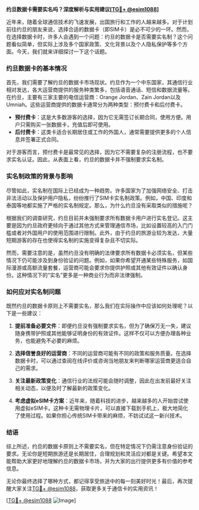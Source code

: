 **约旦数据卡需要实名吗？深度解析与实用建议[[TG💪+ @esim1088](https://t.me/s/esim1088)]**

近年来，随着全球通信技术的飞速发展，出国旅行和工作的人越来越多。对于计划前往约旦的朋友来说，选择合适的数据卡（即SIM卡）是必不可少的一环。然而，在选择数据卡时，许多人会遇到一个问题：约旦的数据卡是否需要实名制？这个问题看似简单，但实际上涉及多个国家政策、文化背景以及个人隐私保护等多个方面。今天，我们就来详细探讨一下这个话题。

### 约旦数据卡的基本情况

首先，我们需要了解约旦的数据卡市场现状。约旦作为一个中东国家，其通信行业相对发达，各大运营商提供的服务种类繁多，包括语音通话、短信和数据流量等。在约旦，主要有三家主要的电信运营商：Orange Jordan、Zain Jordan以及Umniah。这些运营商提供的数据卡通常分为两种类型：预付费卡和后付费卡。

- **预付费卡**：这是大多数游客的选择，因为它无需签订长期合同，使用方便。用户只需购买一张数据卡，充值后即可使用。
- **后付费卡**：这类卡适合长期居住或工作的外国人，通常需要提供更多的个人信息并签署正式合同。

对于游客而言，预付费卡是最常见的选择，因为它不需要复杂的注册流程，也不要求实名认证。因此，从表面上看，约旦的数据卡并不强制要求实名制。

### 实名制政策的背景与影响

尽管如此，实名制在国际上已经成为一种趋势。许多国家为了加强网络安全、打击非法活动以及保护用户隐私，纷纷推行了SIM卡实名制政策。例如，中国、印度和泰国等地都实施了严格的实名制规定。那么，为什么约旦没有采取类似的措施呢？

根据我们的调查研究，约旦目前并未强制要求所有数据卡用户进行实名登记。这主要是因为约旦政府更倾向于通过其他方式来管理通信市场，比如设置较高的入门门槛或者对外国用户的使用范围进行限制。此外，由于约旦的旅游业较为发达，大量短期游客的存在也使得实名制的实施变得复杂且不切实际。

然而，需要注意的是，虽然约旦没有明确的法律要求所有数据卡必须实名，但某些情况下仍可能涉及到身份验证的问题。例如，如果你希望开通某些特殊服务，如国际漫游或高额流量套餐，运营商可能会要求你提供护照或其他有效证件以确认身份。这种情况下的“实名”更多是一种商业行为而非法律强制。

### 如何应对实名制问题

既然约旦的数据卡原则上不需要实名，那么我们在实际操作中应该如何处理呢？以下是一些建议：

1. **提前准备必要文件**：即便约旦没有强制要求实名，但为了确保万无一失，建议随身携带护照或其他能够证明身份的有效证件。这样不仅可以方便办理各种业务，也能避免不必要的麻烦。

2. **选择信誉良好的运营商**：不同的运营商可能有不同的政策和服务质量。在选择数据卡时，可以通过查阅在线评价或咨询当地朋友来判断哪家运营商更适合自己的需求。

3. **关注最新政策变化**：通信行业的法规可能会随时调整，因此在出发前最好关注相关动态，以便及时了解最新的政策变化。

4. **考虑虚拟eSIM卡方案**：近年来，随着科技的进步，越来越多的人开始尝试使用虚拟eSIM卡。这种卡无需物理卡片，可以直接下载到手机上，极大地简化了使用过程。如果你担心传统SIM卡带来的麻烦，不妨试试这一新兴技术。

### 结语

综上所述，约旦的数据卡原则上不需要实名，但在特定情况下仍需注意身份验证的要求。无论你是短期旅游还是长期居住，合理规划和灵活应对都是关键。希望本文能帮助大家更好地理解约旦的数据卡市场，并为大家的出行提供更多有价值的参考信息。

无论你最终选择了哪种方式，都记得享受旅途中的每一刻美好时光！最后，再次提醒大家关注[TG💪+ @esim1088](https://t.me/s/esim1088)，获取更多关于通信卡的实用资讯！

[[TG💪+ @esim1088](https://t.me/s/esim1088) ![Image](https://i.postimg.cc/4NQfJmqS/Snipaste-2025-05-13-00-14-12.png)]